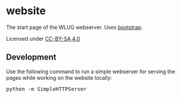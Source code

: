 website
=======

The start page of the WLUG webserver. Uses [bootstrap](http://getbootstrap.com/).

Licensed under [CC-BY-SA 4.0](http://creativecommons.org/licenses/by-sa/4.0/)

Development
-----------

Use the following command to run a simple webserver for serving the pages
while working on the website locally:

<pre>
python -m SimpleHTTPServer
</pre>
